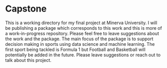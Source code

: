# Capstone

This is a working directory for my final project at Minerva University. I will be publishing a package which corresponds to this work and this is more of a work-in-progress repository. Please feel free to leave suggestions about the work and the package. The main focus of the package is to support decision making in sports using data science and machine learning. The first sport being tackled is Formula 1 but Football and Basketball will potentially be added in the future. Please leave suggestions or reach out to talk about this project.
